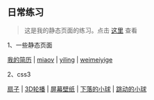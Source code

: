 ## 日常练习

> 这是我的静态页面的练习。点击 [这里](https://pin84.github.io/live/) 查看

1、一些静态页面

 [我的简历](https://pin84.github.io/live/pin84)  |    [miaov](https://pin84.github.io/live/01_miaovWeb)  |   [yiling](https://pin84.github.io/live/02_yiling)   |  [weimeiyige](https://pin84.github.io/live/03_weimeiyige)

2、css3

[扇子](https://pin84.github.io/live/05_css3/01_folding)  |  [3D轮播](https://pin84.github.io/live/05_css3/02_showPage)  |  [屏幕壁纸](https://pin84.github.io/live/05_css3/03_wallPage)   |    [下落的小球](https://pin84.github.io/live/06_canvas/01_ball)    |  [跳动的小球](https://pin84.github.io/live/06_canvas/02_jumpBall)

